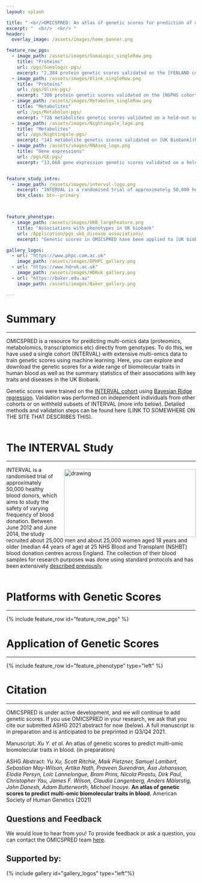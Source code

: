 ```yaml
---
layout: splash

title: " <br/>OMICSPRED: An atlas of genetic scores for prediction of multi-omics data"
excerpt: "  <br/>  <br/> "
header:
  overlay_image: /assets/images/home_banner.png

feature_row_pgs:
  - image_path: /assets/images/SomaLogic_singleRow.png
    title: "Proteins"
    url: /pgs/Somalogic-pgs/
    excerpt: "2,384 protein genetic scores validated on the [FENLAND cohort](https://www.mrc-epid.cam.ac.uk/research/studies/fenland/)."
  - image_path: /assets/images/Olink_singleRow.png
    title: "Proteins"
    url: /pgs/Olink-pgs/
    excerpt: "308 protein genetic scores validated on the [NSPHS cohort](https://pubmed.ncbi.nlm.nih.gov/20568910/) and [ORCADES cohort](https://www.ed.ac.uk/viking/about-us/our-studies)."
  - image_path: /assets/images/Metabolon_singleRow.png
    title: "Metabolites"
    url: /pgs/Metabolon-pgs/
    excerpt: "726 metabolites genetic scores validated on a held-out subset in INTERVAL."
  - image_path: /assets/images/Nightingale_logo.png
    title: "Metabolites"
    url: /pgs/Nightingale-pgs/
    excerpt: "141 metabolite genetic scores validated on [UK Biobank](https://www.ukbiobank.ac.uk/)."
  - image_path: /assets/images/RNAseq_logo.png
    title: "Gene expressions"
    url: /pgs/GE-pgs/
    excerpt: "13,668 gene expression genetic scores validated on a held-out subset in INTERVAL"


feature_study_intro:
  - image_path: /assets/images/interval-logo.png
    excerpt: "INTERVAL is a randomised trial of approximately 50,000 healthy blood donors, which aims to study the safety of varying frequency of blood donation. Between June 2012 and June 2014, the study recruited about 25,000 men and about 25,000 women aged 18 years and older (median 44 years of age) at 25 NHS Blood and Transplant (NSHBT) blood donation centres across England. The  collection  of  their  blood  samples  for  research  purposes  was  done  using  standard  protocols and  has  been  extensively [described  previously](http://www.intervalstudy.org.uk/files/2019/11/Moore-et-al.-Trials-2014.pdf)."
    btn_class: btn--primary



feature_phenotype:
  - image_path: /assets/images/UKB_largeFeature.png
    title: "Associations with phenotypes in UK biobank"
    url: /Application/pgs_ukb_disease_associations/
    excerpt: "Genetic scores in OMICSPRED have been applied to [UK biobank](https://www.ukbiobank.ac.uk/) to test for associations with various complex phenotypes."

gallery_logos:
  - url: "https://www.phpc.cam.ac.uk"
    image_path: /assets/images/DPHPC_gallery.png
  - url: "https://www.hdruk.ac.uk"
    image_path: /assets/images/HDRuk_gallery.png
  - url: "https://baker.edu.au"
    image_path: /assets/images/Baker_gallery.png

---
```

# Summary
---
OMICSPRED is a resource for predicting multi-omics data (proteomics, metabolomics, transcriptomics etc) directly from genotypes. To do this, we have used a single cohort (INTERVAL) with extensive multi-omics data to train genetic scores using machine learning. Here, you can explore and download the genetic scores for a wide range of biomolecular traits in human blood as well as the summary statistics of their associations with key traits and diseases in the UK Biobank.

Genetic scores were trained on the [INTERVAL cohort](https://www.intervalstudy.org.uk/) using [Bayesian Ridge regression](https://scikit-learn.org/stable/auto_examples/linear_model/plot_bayesian_ridge.html). Validation was performed on independent individuals from other cohorts or on withheld subsets of INTERVAL (more info below). Detailed methods and validation steps can be found here (LINK TO SOMEWHERE ON THE SITE THAT DESCRIBES THIS).
<br/>
<br/>

# The INTERVAL Study
---

<img src="/assets/images/interval-logo.png" alt="drawing"  style="float: right; margin-left: 1em; margin-top: 0.5em; width:350px; height:180px"/>

INTERVAL is a randomised trial of approximately 50,000 healthy blood donors, which aims to study the safety of varying frequency of blood donation. Between June 2012 and June 2014, the study recruited about 25,000 men and about 25,000 women aged 18 years and older (median 44 years of age) at 25 NHS Blood and Transplant (NSHBT) blood donation centres across England. The  collection  of  their  blood  samples  for  research  purposes  was  done  using  standard  protocols and  has  been  extensively [described  previously](http://www.intervalstudy.org.uk/files/2019/11/Moore-et-al.-Trials-2014.pdf).
<br/>
<br/>

# Platforms with Genetic Scores
---

{% include feature_row id="feature_row_pgs" %} <br>




# Application of Genetic Scores
---
{% include feature_row id="feature_phenotype" type="left" %}  <br>


# Citation
---
OMICSPRED is under active development, and we will continue to add genetic scores. If you use OMICSPRED in your research, we ask that you cite our submitted ASHG 2021 abstract for now (below). A full manuscript is in preparation and is anticipated to be preprinted in Q3/Q4 2021.

Manuscript: <em> Xu Y. et al. </em> An atlas of genetic scores to predict multi-omic biomolecular traits in blood. (in preparation)

ASHG Abstract: <em> Yu Xu, Scott Ritchie, Maik Pietzner, Samuel Lambert, Sebastian May-Wilson, Artika Nath, Praveen Surendran, Åsa Johansson, Elodie Persyn, Loïc Lannelongue, Bram Prins, Nicola Pirastu, Dirk Paul, Christopher Yau, James F. Wilson, Claudia Langenberg, Anders Mälarstig, John Danesh, Adam Butterworth, Michael Inouye. </em> **An atlas of genetic scores to predict multi-omic biomolecular traits in blood.** American Society of Human Genetics (2021)





## Questions and Feedback

We would love to hear from you! To provide feedback or ask a question, you can contact the OMICSPRED team [here](mailto:yx322@medschl.cam.ac.uk).



## Supported by:

{% include gallery id="gallery_logos" type="left"%}
